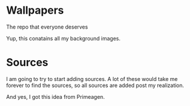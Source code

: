 # Wallpapers
The repo that everyone deserves

Yup, this conatains all my background images.
# Sources
I am going to try to start adding sources. A lot of these would take me forever to find the sources, so all sources are added post my realization.

And yes, I got this idea from Primeagen.
